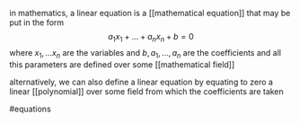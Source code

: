 in mathematics, a linear equation is a [[mathematical equation]] that may be put in the form 
$$a_1x_1+\ldots +a_nx_n +b = 0$$
where $x_1,\ldots x_n$ are the variables and $b,a_1,\ldots,a_n$ are the coefficients
and all this parameters are defined over some [[mathematical field]]

alternatively, we can also define a linear equation by equating to zero a linear [[polynomial]] over some field from which the coefficients are taken

#equations 